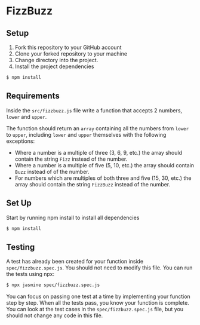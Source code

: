 # FizzBuzz

## Setup

1. Fork this repository to your GitHub account
2. Clone your forked repository to your machine
3. Change directory into the project.
4. Install the project dependencies

```sh
$ npm install
```

## Requirements

Inside the `src/fizzbuzz.js` file write a function that accepts 2 numbers, `lower` and `upper`. 

The function should return an `array` containing all the numbers from `lower` to `upper`, including `lower` and `upper` themselves with the following exceptions:

* Where a number is a multiple of three (3, 6, 9, etc.) 
the array should contain the string `Fizz` instead of the number. 
* Where a number is a multiple of five (5, 10, etc.) 
the array should contain `Buzz` instead of of the number. 
* For numbers which are multiples of both three and five (15, 30, etc.) the array should contain the string `FizzBuzz` instead of the number.

## Set Up
Start by running npm install to install all dependencies

```sh
$ npm install
```

## Testing
A test has already been created for your function inside
`spec/fizzbuzz.spec.js`. You should not need to modify this file. You can run the tests using npx:

```sh
$ npx jasmine spec/fizzbuzz.spec.js
```

You can focus on passing one test at a time by implementing your function step by step. When all the tests pass, you know your function is complete. You can look at the test cases in the `spec/fizzbuzz.spec.js` file, but you should not change any code in this file.